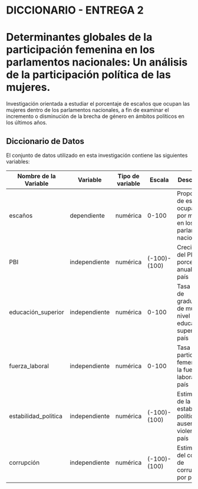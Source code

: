 # DICCIONARIO - ENTREGA 2

# Determinantes globales de la participación femenina en los parlamentos nacionales: Un análisis de la participación política de las mujeres.

Investigación orientada a estudiar el porcentaje de escaños que ocupan las mujeres dentro de los parlamentos nacionales, a fin de examinar el incremento o disminución de la brecha de género en ámbitos políticos en los últimos años. 

## Diccionario de Datos

El conjunto de datos utilizado en esta investigación contiene las siguientes variables:

| Nombre de la Variable | Variable     |  Tipo de variable | Escala | Descripción |
|-----------------------|----------    |---------------|---------------|---------------|
| escaños               | dependiente  | numérica | 0-100 | Proporción de escaños ocupados por mujeres en los parlamentos nacionales |
| PBI                   | independiente | numérica | (-100)- (100) | Crecimiento del PBI en porcentaje anual por país |
| educación_superior    | independiente | numérica | 0-100 | Tasa bruta de graduación de mujeres a nivel de educación superior por país |
| fuerza_laboral        | independiente | numérica | 0-100 | Tasa de participación femenina en la fuerza laboral por país |
| estabilidad_politica  | independiente | numérica | (-100)- (100) | Estimación de la estabilidad política y ausencia de violencia por país |
| corrupción            |  independiente| numérica | (-100)- (100) | Estimación del control de corrupción por país |                                                                                                       | igualdad_genero         |  control | categórica    | 1(bajo)-6(alto) | Calificación de igualdad de género por país |

